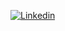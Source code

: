 [![Linkedin](https://img.shields.io/badge/LinkedIn-0077B5?style=for-the-badge&logo=linkedin&logoColor=white
)](https://www.linkedin.com/in/g-pascuotte)
